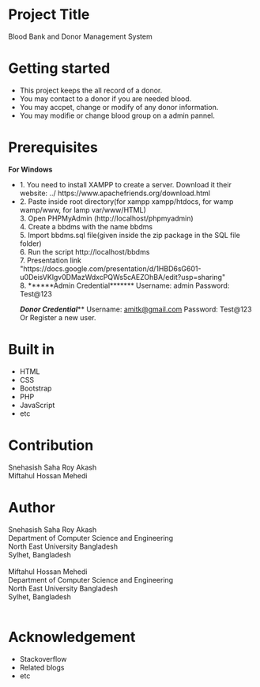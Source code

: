 # Project Title
Blood Bank and Donor Management System

# Getting started
<ul> 

  <li> This project keeps the all record of a donor. </li>
  <li> You may contact to a donor if you are needed blood. </li>
  <li> You may accpet, change or modify of any donor information. </li>
  <li> You may modifie or change blood group on a admin pannel. </li>

</ul>

# Prerequisites
<b>For Windows</b>
<ul>
<li>1. You need to install XAMPP to create a server. Download it their website: ../ https://www.apachefriends.org/download.html <br/>
<li>
2. Paste inside root directory(for xampp xampp/htdocs, for wamp wamp/www, for lamp var/www/HTML)<br/>
3. Open PHPMyAdmin (http://localhost/phpmyadmin)<br/>
4. Create a bbdms with the name bbdms <br/>
5. Import bbdms.sql file(given inside the zip package in the SQL file folder)<br/>
6. Run the script http://localhost/bbdms<br/>
7. Presentation link "https://docs.google.com/presentation/d/1HBD6sG601-u0DeisVKlgv0DMazWdxcPQWs5cAEZOhBA/edit?usp=sharing" <br/>
8. 
******Admin Credential*******
Username: admin
     Password: Test@123

*******Donor Credential*********
Username: amitk@gmail.com
    Password: Test@123<br/>
Or Register a new user. <br/>
</ul>


# Built in
<ul> 
  
  <li>  HTML </li>
  <li> CSS </li>
  <li> Bootstrap </li>
  <li> PHP </li>
  <li> JavaScript </li>
  <li> etc </li>
</ul>

# Contribution
Snehasish Saha Roy Akash <br/>
Miftahul Hossan Mehedi

# Author
Snehasish Saha Roy Akash <br/>
Department of Computer Science and Engineering <br/>
North East University Bangladesh <br/>
Sylhet, Bangladesh <br/>
<br/>
Miftahul Hossan Mehedi <br/>
Department of Computer Science and Engineering <br/>
North East University Bangladesh <br/>
Sylhet, Bangladesh <br/>
<br/>

# Acknowledgement
<ul> <li> Stackoverflow  <br/> </li> <li> Related blogs <br/> </li> <li> etc </li> </ul>
